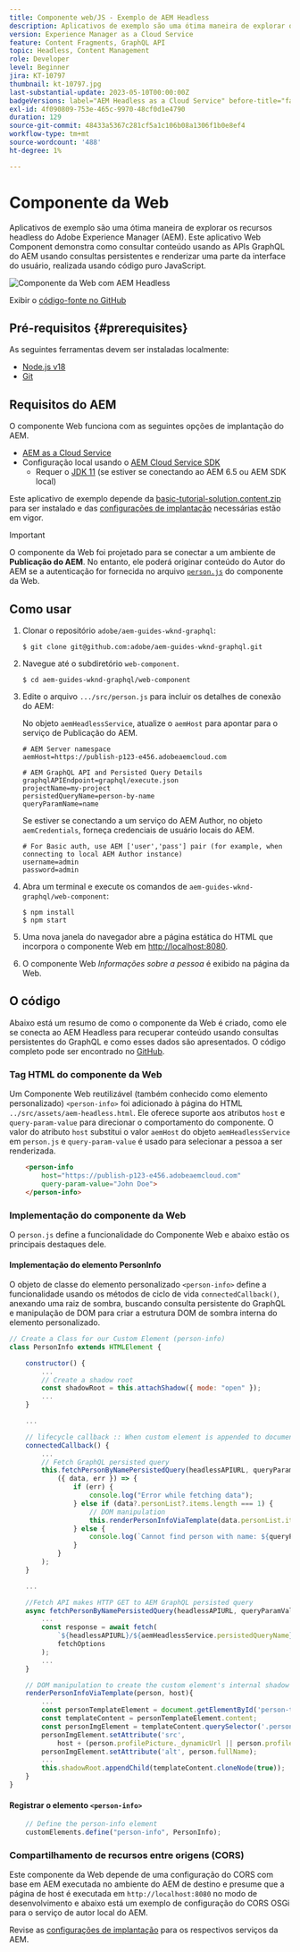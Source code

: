 ```yaml
---
title: Componente web/JS - Exemplo de AEM Headless
description: Aplicativos de exemplo são uma ótima maneira de explorar os recursos headless do Adobe Experience Manager (AEM). Este aplicativo Web Component/JS demonstra como consultar conteúdo usando as APIs GraphQL do AEM usando consultas persistentes.
version: Experience Manager as a Cloud Service
feature: Content Fragments, GraphQL API
topic: Headless, Content Management
role: Developer
level: Beginner
jira: KT-10797
thumbnail: kt-10797.jpg
last-substantial-update: 2023-05-10T00:00:00Z
badgeVersions: label="AEM Headless as a Cloud Service" before-title="false"
exl-id: 4f090809-753e-465c-9970-48cf0d1e4790
duration: 129
source-git-commit: 48433a5367c281cf5a1c106b08a1306f1b0e8ef4
workflow-type: tm+mt
source-wordcount: '488'
ht-degree: 1%

---
```


# Componente da Web

Aplicativos de exemplo são uma ótima maneira de explorar os recursos headless do Adobe Experience Manager (AEM). Este aplicativo Web Component demonstra como consultar conteúdo usando as APIs GraphQL do AEM usando consultas persistentes e renderizar uma parte da interface do usuário, realizada usando código puro JavaScript.

![Componente da Web com AEM Headless](./assets/web-component/web-component.png)

Exibir o [código-fonte no GitHub](https://github.com/adobe/aem-guides-wknd-graphql/tree/main/web-component)

## Pré-requisitos {#prerequisites}

As seguintes ferramentas devem ser instaladas localmente:

+ [Node.js v18](https://nodejs.org/en/)
+ [Git](https://git-scm.com/)

## Requisitos do AEM

O componente Web funciona com as seguintes opções de implantação do AEM.

+ [AEM as a Cloud Service](https://experienceleague.adobe.com/docs/experience-manager-cloud-service/content/implementing/deploying/overview.html)
+ Configuração local usando o [AEM Cloud Service SDK](https://experienceleague.adobe.com/docs/experience-manager-learn/cloud-service/local-development-environment-set-up/overview.html?lang=pt-BR)
   + Requer o [JDK 11](https://experience.adobe.com/#/downloads/content/software-distribution/en/general.html?1_group.propertyvalues.property=.%2Fjcr%3Acontent%2Fmetadata%2Fdc%3AsoftwareType&amp;1_group.propertyvalues.operation=equals&amp;1_group.propertyvalues.0_values=software-type%3Atooling&amp;fulltext=Oracle%7E+JDK%7E+11%7E&amp;orderby=%40jcr%3Acontent%2Fjcr%3AlastModified&amp;orderby.sort=desc&amp;layout=list&amp;p.offset=0&amp;p.limit=14) (se estiver se conectando ao AEM 6.5 ou AEM SDK local)

Este aplicativo de exemplo depende da [basic-tutorial-solution.content.zip](../multi-step/assets/explore-graphql-api/basic-tutorial-solution.content.zip) para ser instalado e das [configurações de implantação](../deployment/web-component.md) necessárias estão em vigor.


>[!IMPORTANT]
>
>O componente da Web foi projetado para se conectar a um ambiente de __Publicação do AEM__. No entanto, ele poderá originar conteúdo do Autor do AEM se a autenticação for fornecida no arquivo [`person.js`](https://github.com/adobe/aem-guides-wknd-graphql/blob/main/web-component/src/person.js#L11) do componente da Web.

## Como usar

1. Clonar o repositório `adobe/aem-guides-wknd-graphql`:

   ```shell
   $ git clone git@github.com:adobe/aem-guides-wknd-graphql.git
   ```

1. Navegue até o subdiretório `web-component`.

   ```shell
   $ cd aem-guides-wknd-graphql/web-component
   ```

1. Edite o arquivo `.../src/person.js` para incluir os detalhes de conexão do AEM:

   No objeto `aemHeadlessService`, atualize o `aemHost` para apontar para o serviço de Publicação do AEM.

   ```plain
   # AEM Server namespace
   aemHost=https://publish-p123-e456.adobeaemcloud.com
   
   # AEM GraphQL API and Persisted Query Details
   graphqlAPIEndpoint=graphql/execute.json
   projectName=my-project
   persistedQueryName=person-by-name
   queryParamName=name
   ```

   Se estiver se conectando a um serviço do AEM Author, no objeto `aemCredentials`, forneça credenciais de usuário locais do AEM.

   ```plain
   # For Basic auth, use AEM ['user','pass'] pair (for example, when connecting to local AEM Author instance)
   username=admin
   password=admin
   ```

1. Abra um terminal e execute os comandos de `aem-guides-wknd-graphql/web-component`:

   ```shell
   $ npm install
   $ npm start
   ```

1. Uma nova janela do navegador abre a página estática do HTML que incorpora o componente Web em [http://localhost:8080](http://localhost:8080).
1. O componente Web _Informações sobre a pessoa_ é exibido na página da Web.

## O código

Abaixo está um resumo de como o componente da Web é criado, como ele se conecta ao AEM Headless para recuperar conteúdo usando consultas persistentes do GraphQL e como esses dados são apresentados. O código completo pode ser encontrado no [GitHub](https://github.com/adobe/aem-guides-wknd-graphql/tree/main/web-component).

### Tag HTML do componente da Web

Um Componente Web reutilizável (também conhecido como elemento personalizado) `<person-info>` foi adicionado à página do HTML `../src/assets/aem-headless.html`. Ele oferece suporte aos atributos `host` e `query-param-value` para direcionar o comportamento do componente. O valor do atributo `host` substitui o valor `aemHost` do objeto `aemHeadlessService` em `person.js` e `query-param-value` é usado para selecionar a pessoa a ser renderizada.

```html
    <person-info 
        host="https://publish-p123-e456.adobeaemcloud.com"
        query-param-value="John Doe">
    </person-info>
```

### Implementação do componente da Web

O `person.js` define a funcionalidade do Componente Web e abaixo estão os principais destaques dele.

#### Implementação do elemento PersonInfo

O objeto de classe do elemento personalizado `<person-info>` define a funcionalidade usando os métodos de ciclo de vida `connectedCallback()`, anexando uma raiz de sombra, buscando consulta persistente do GraphQL e manipulação de DOM para criar a estrutura DOM de sombra interna do elemento personalizado.

```javascript
// Create a Class for our Custom Element (person-info)
class PersonInfo extends HTMLElement {

    constructor() {
        ...
        // Create a shadow root
        const shadowRoot = this.attachShadow({ mode: "open" });
        ...
    }

    ...

    // lifecycle callback :: When custom element is appended to document
    connectedCallback() {
        ...
        // Fetch GraphQL persisted query
        this.fetchPersonByNamePersistedQuery(headlessAPIURL, queryParamValue).then(
            ({ data, err }) => {
                if (err) {
                    console.log("Error while fetching data");
                } else if (data?.personList?.items.length === 1) {
                    // DOM manipulation
                    this.renderPersonInfoViaTemplate(data.personList.items[0], host);
                } else {
                    console.log(`Cannot find person with name: ${queryParamValue}`);
                }
            }
        );
    }

    ...

    //Fetch API makes HTTP GET to AEM GraphQL persisted query
    async fetchPersonByNamePersistedQuery(headlessAPIURL, queryParamValue) {
        ...
        const response = await fetch(
            `${headlessAPIURL}/${aemHeadlessService.persistedQueryName}${encodedParam}`,
            fetchOptions
        );
        ...
    }

    // DOM manipulation to create the custom element's internal shadow DOM structure
    renderPersonInfoViaTemplate(person, host){
        ...
        const personTemplateElement = document.getElementById('person-template');
        const templateContent = personTemplateElement.content;
        const personImgElement = templateContent.querySelector('.person_image');
        personImgElement.setAttribute('src',
            host + (person.profilePicture._dynamicUrl || person.profilePicture._path));
        personImgElement.setAttribute('alt', person.fullName);
        ...
        this.shadowRoot.appendChild(templateContent.cloneNode(true));
    }
}
```

#### Registrar o elemento `<person-info>`

```javascript
    // Define the person-info element
    customElements.define("person-info", PersonInfo);
```

### Compartilhamento de recursos entre origens (CORS)

Este componente da Web depende de uma configuração do CORS com base em AEM executada no ambiente do AEM de destino e presume que a página de host é executada em `http://localhost:8080` no modo de desenvolvimento e abaixo está um exemplo de configuração do CORS OSGi para o serviço de autor local do AEM.

Revise as [configurações de implantação](../deployment/web-component.md) para os respectivos serviços da AEM.
